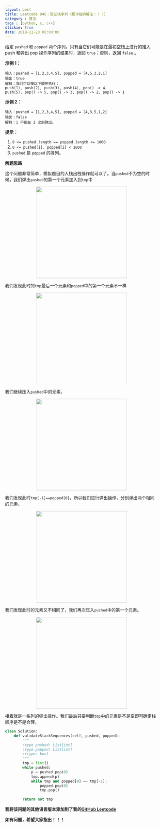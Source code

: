 ```yaml
---
layout: post
title: Leetcode 946：验证栈序列（超详细的解法！！！）
category : 算法
tags : [python, c, c++]
stickie: true
date: 2018-11-23 00:00:00
---
```


给定 `pushed` 和 `popped` 两个序列，只有当它们可能是在最初空栈上进行的推入 push 和弹出 pop 操作序列的结果时，返回 `true`；否则，返回 `false` 。

**示例 1：**

```
输入：pushed = [1,2,3,4,5], popped = [4,5,3,2,1]
输出：true
解释：我们可以按以下顺序执行：
push(1), push(2), push(3), push(4), pop() -> 4,
push(5), pop() -> 5, pop() -> 3, pop() -> 2, pop() -> 1
```

**示例 2：**

```
输入：pushed = [1,2,3,4,5], popped = [4,3,5,1,2]
输出：false
解释：1 不能在 2 之前弹出。 
```

**提示：**

1. `0 <= pushed.length == popped.length <= 1000`
2. `0 <= pushed[i], popped[i] < 1000`
3. `pushed` 是 `popped` 的排列。

**解题思路**

这个问题非常简单，模拟题目的入栈出栈操作就可以了。当`pushed`不为空的时候，我们弹出`pushed`的第一个元素加入到`tmp`中

<center class="half">
    <img src="https://raw.githubusercontent.com/wiki/luliyucoordinate/ImageBed/946/2018_12_13_1.png" width="300" hegiht="300">
</center>

我们发现此时的`tmp`最后一个元素和`popped`中的第一个元素不一样

<center class="half">
    <img src="https://raw.githubusercontent.com/wiki/luliyucoordinate/ImageBed/946/2018_12_13_2.png" width="300" hegiht="300">
</center>

我们继续压入`pushed`中的元素。

<center class="half">
    <img src="https://raw.githubusercontent.com/wiki/luliyucoordinate/ImageBed/946/2018_12_13_3.png" width="300" hegiht="300">
</center>

我们发现此时`tmp[-1]==popped[0]`，所以我们进行弹出操作，分别弹出两个相同的元素。

<center class="half">
    <img src="https://raw.githubusercontent.com/wiki/luliyucoordinate/ImageBed/946/2018_12_13_4.png" width="300" hegiht="300">
</center>

我们发现此时的元素又不相同了，我们再次压入`pushed`中的第一个元素。

<center class="half">
    <img src="https://raw.githubusercontent.com/wiki/luliyucoordinate/ImageBed/946/2018_12_13_5.png" width="300" hegiht="300">
</center>

接着就是一系列的弹出操作。我们最后只要判断`tmp`中的元素是不是空即可确定栈顺序是不是合理。

```python
class Solution:
    def validateStackSequences(self, pushed, popped):
        """
        :type pushed: List[int]
        :type popped: List[int]
        :rtype: bool
        """
        tmp = list()
        while pushed:
            p = pushed.pop(0)
            tmp.append(p)
            while tmp and popped[0] == tmp[-1]:
                popped.pop(0)
                tmp.pop()
            
        return not tmp
```

**我将该问题的其他语言版本添加到了我的[GitHub Leetcode](https://github.com/luliyucoordinate/Leetcode)**

**如有问题，希望大家指出！！！**
